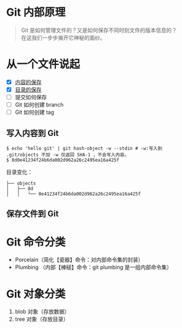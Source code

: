 # Git 内部原理
>Git 是如何管理文件的？又是如何保存不同时刻文件的版本信息的？   
>在这我们一步步揭开它神秘的面纱。

# 从一个文件说起
- [x] [内容的保存](#git-命令分类)
- [x] [目录的保存](#git-对象分类)
- [ ] 提交如何保存
- [ ] Git 如何创建 branch
- [ ] Git 如何创建 tag

## 写入内容到 Git
```shell
$ echo 'hello git' | git hash-object -w --stdin # -w:写入到 .git/objects 不加 -w 仅返回 SHA-1 ，不会写入内容。
$ 8d0e41234f24b6da002d962a26c2495ea16a425f
```
目录变化：
```shell
├── objects
│   ├── 8d
│   │   └── 0e41234f24b6da002d962a26c2495ea16a425f
```


## 保存文件到 Git

# Git 命令分类
* Porcelain（简化【瓷器】命令：对内部命令集的封装）
* Plumbing （内部【棒槌】命令：git plumbing 是一组内部命令集）

# Git 对象分类
1. blob 对象（存放数据）
1. tree 对象（存放目录）
